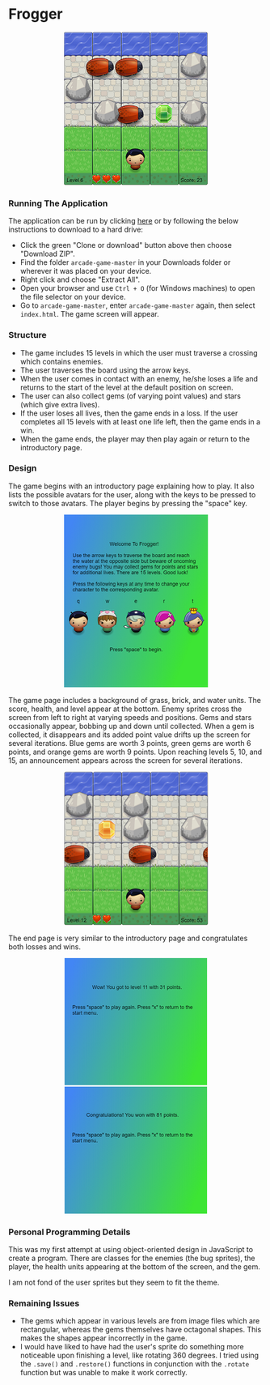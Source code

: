 # Frogger

<p align="center">
  <img src="images/general-game.png" alt="Frogger Sample Screenshot">
</p>

### Running The Application
The application can be run by clicking [here](https://wbchristerson.github.io/arcade-game/) or by following the below instructions to download to a hard drive:
* Click the green "Clone or download" button above then choose "Download ZIP".
* Find the folder `arcade-game-master` in your Downloads folder or wherever it was placed on your device.
* Right click and choose "Extract All".
* Open your browser and use `Ctrl + O` (for Windows machines) to open the file selector on your device.
* Go to `arcade-game-master`, enter `arcade-game-master` again, then select `index.html`. The game screen will appear.

### Structure
* The game includes 15 levels in which the user must traverse a crossing which contains enemies.
* The user traverses the board using the arrow keys.
* When the user comes in contact with an enemy, he/she loses a life and returns to the start of the level at the default position on screen.
* The user can also collect gems (of varying point values) and stars (which give extra lives).
* If the user loses all lives, then the game ends in a loss. If the user completes all 15 levels with at least one life left, then the game ends in a win.
* When the game ends, the player may then play again or return to the introductory page.

### Design
The game begins with an introductory page explaining how to play. It also lists the possible avatars for the user, along with the keys to be pressed to switch to those avatars. The player begins by pressing the "space" key.

<p align="center">
  <img src="images/intro-page.png" alt="Frogger Introductory Page">
</p>

The game page includes a background of grass, brick, and water units. The score, health, and level appear at the bottom. Enemy sprites cross the screen from left to right at varying speeds and positions. Gems and stars occasionally appear, bobbing up and down until collected. When a gem is collected, it disappears and its added point value drifts up the screen for several iterations. Blue gems are worth 3 points, green gems are worth 6 points, and orange gems are worth 9 points. Upon reaching levels 5, 10, and 15, an announcement appears across the screen for several iterations.

<p align="center">
  <img src="images/game-page.png" alt="Frogger Game Page">
</p>

The end page is very similar to the introductory page and congratulates both losses and wins.

<p align="center">
  <img src="images/end-lose-page.png" alt = "Frogger Lose End Page">
  <img src="images/end-page.png" alt = "Frogger Win End Page">
</p>

### Personal Programming Details
This was my first attempt at using object-oriented design in JavaScript to create a program. There are classes for the enemies (the bug sprites), the player, the health units appearing at the bottom of the screen, and the gem.

I am not fond of the user sprites but they seem to fit the theme.

### Remaining Issues
* The gems which appear in various levels are from image files which are rectangular, whereas the gems themselves have octagonal shapes. This makes the shapes appear incorrectly in the game.
* I would have liked to have had the user's sprite do something more noticeable upon finishing a level, like rotating 360 degrees. I tried using the `.save()` and `.restore()` functions in conjunction with the `.rotate` function but was unable to make it work correctly.
